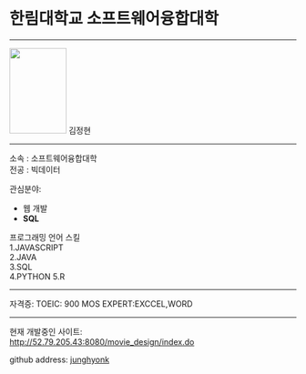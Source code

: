 # 한림대학교 소프트웨어융합대학
---
<img src=김정현.jpg height=150 width=100>   
김정현

---

소속 : 소프트웨어융합대학   
전공 : 빅데이터   

관심분야:
* 웹 개발
* **SQL**


프로그래밍 언어 스킬   
1.JAVASCRIPT  
2.JAVA   
3.SQL    
4.PYTHON
5.R

----
자격증:
TOEIC: 900
MOS EXPERT:EXCCEL,WORD

-------------
현재 개발중인 사이트:  
http://52.79.205.43:8080/movie_design/index.do

github address: [junghyonk][github]   

[github]:http://github.com/junghyonk
